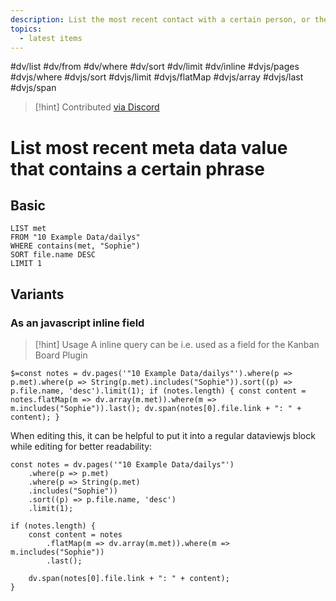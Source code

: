 ```yaml
---
description: List the most recent contact with a certain person, or the most recent day you baked banana cake, or made a certain type of sports, for example. 
topics:
  - latest items
---
```

#dv/list #dv/from #dv/where #dv/sort #dv/limit #dv/inline #dvjs/pages #dvjs/where #dvjs/sort #dvjs/limit #dvjs/flatMap #dvjs/array #dvjs/last #dvjs/span


> [!hint] Contributed [via Discord](https://discord.com/channels/686053708261228577/875721010144477204/1007282419688284322)

# List most recent meta data value that contains a certain phrase

## Basic 

```dataview
LIST met
FROM "10 Example Data/dailys"
WHERE contains(met, "Sophie")
SORT file.name DESC
LIMIT 1
```

## Variants

### As an javascript inline field

> [!hint] Usage
> A inline query can be i.e. used as a field for the Kanban Board Plugin

`$=const notes = dv.pages('"10 Example Data/dailys"').where(p => p.met).where(p => String(p.met).includes("Sophie")).sort((p) => p.file.name, 'desc').limit(1); if (notes.length) { const content = notes.flatMap(m => dv.array(m.met)).where(m => m.includes("Sophie")).last(); dv.span(notes[0].file.link + ": " + content); }`

When editing this, it can be helpful to put it into a regular dataviewjs block while editing for better readability:

```dataviewjs
const notes = dv.pages('"10 Example Data/dailys"')
	.where(p => p.met)
	.where(p => String(p.met)
	.includes("Sophie"))
	.sort((p) => p.file.name, 'desc')
	.limit(1); 
	
if (notes.length) { 
	const content = notes
		.flatMap(m => dv.array(m.met)).where(m => m.includes("Sophie"))
		.last(); 
	
	dv.span(notes[0].file.link + ": " + content); 
}
```